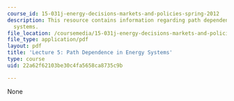 ```yaml
---
course_id: 15-031j-energy-decisions-markets-and-policies-spring-2012
description: This resource contains information regarding path dependence in energy
  systems.
file_location: /coursemedia/15-031j-energy-decisions-markets-and-policies-spring-2012/22a62f62103be30c4fa5658ca8735c9b_MIT15_031JS12_lec5.pdf
file_type: application/pdf
layout: pdf
title: 'Lecture 5: Path Dependence in Energy Systems'
type: course
uid: 22a62f62103be30c4fa5658ca8735c9b

---
```

None